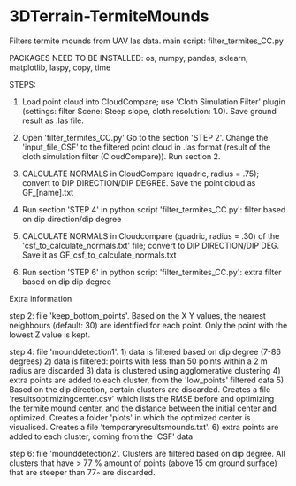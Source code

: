 # 3DTerrain-TermiteMounds

Filters termite mounds from UAV las data.
main script: filter_termites_CC.py

PACKAGES NEED TO BE INSTALLED:
   os, numpy, pandas, sklearn, matplotlib, laspy, copy, time

STEPS:
1) Load point cloud into CloudCompare; use 'Cloth Simulation Filter' plugin (settings: filter Scene: Steep slope, cloth resolution: 1.0). Save ground result as .las file.

2) Open 'filter_termites_CC.py' Go to the section 'STEP 2'. Change the 'input_file_CSF' to the filtered point cloud in .las format (result of the cloth simulation filter (CloudCompare)). Run section 2.
3) CALCULATE NORMALS in CloudCompare (quadric, radius = .75); convert to DIP DIRECTION/DIP DEGREE. Save the point cloud as GF_[name].txt                                                      
4) Run section 'STEP 4' in python script 'filter_termites_CC.py': filter based on dip direction/dip degree

5) CALCULATE NORMALS in Cloudcompare (quadric, radius = .30) of the 'csf_to_calculate_normals.txt' file; convert to DIP DIRECTION/DIP DEG. Save it as GF_csf_to_calculate_normals.txt

6) Run section 'STEP 6' in python script 'filter_termites_CC.py': extra filter based on dip dip degree


Extra information

step 2: file 'keep_bottom_points'. Based on the X Y values, the nearest neighbours (default: 30) are identified for each point. Only the point with the lowest Z value is kept.

step 4: file 'mounddetection1'. 
    1) data is filtered based on dip degree (7-86 degrees)
    2) data is filtered: points with less than 50 points within a 2 m radius are discarded
    3) data is clustered using agglomerative clustering
    4) extra points are added to each cluster, from the 'low_points' filtered data
    5) Based on the dip direction, certain clusters are discarded. Creates a file 'resultsoptimizingcenter.csv' which lists the RMSE before and optimizing the termite mound center, and the distance between the initial center and optimized. Creates a folder 'plots' in which the optimized center is visualised. Creates a file 'temporaryresultsmounds.txt'. 
    6) extra points are added to each cluster, coming from the 'CSF' data

step 6: file 'mounddetection2'. Clusters are filtered based on dip degree. All clusters that have > 77 % amount of points (above 15 cm ground surface) that are steeper than 77◦ are discarded.
